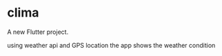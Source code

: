# clima

A new Flutter project.

using weather api and GPS location the app shows the weather condition

